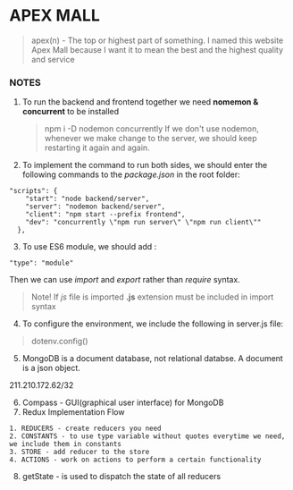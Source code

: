 # APEX MALL

> apex(n) - The top or highest part of something. I named this website Apex Mall because I want it to mean the best and the highest quality and service

### NOTES

1. To run the backend and frontend together we need **nomemon & concurrent** to be installed

   > npm i -D nodemon concurrently
   > If we don't use nodemon, whenever we make change to the server, we should keep restarting it again and again.

2. To implement the command to run both sides, we should enter the following commands to the _package.json_ in the root folder:

```
"scripts": {
    "start": "node backend/server",
    "server": "nodemon backend/server",
    "client": "npm start --prefix frontend",
    "dev": "concurrently \"npm run server\" \"npm run client\""
  },
```

3. To use ES6 module, we should add :

```
"type": "module"
```

Then we can use _import_ and _export_ rather than _require_ syntax. 
> Note! If *js* file is imported **.js** extension must be included in import syntax

4. To configure the environment, we include the following in server.js file: 
> dotenv.config()
 
5. MongoDB is a document database, not relational databse. A document is a json object.

211.210.172.62/32

6. Compass - GUI(graphical user interface) for MongoDB
7. Redux Implementation Flow
```
1. REDUCERS - create reducers you need
2. CONSTANTS - to use type variable without quotes everytime we need, we include them in constants
3. STORE - add reducer to the store
4. ACTIONS - work on actions to perform a certain functionality
```
8. getState - is used to dispatch the state of all reducers